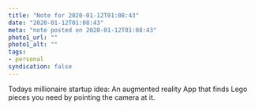 ```yaml
---
title: "Note for 2020-01-12T01:08:43"
date: "2020-01-12T01:08:43"
meta: "note posted on 2020-01-12T01:08:43"
photo1_url: ""
photo1_alt: ""
tags:
- personal
syndication: false
---
```

Todays millionaire startup idea: An augmented reality App that finds Lego pieces you need by pointing the camera at it.
